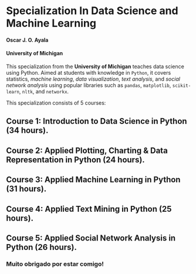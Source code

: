 # Specialization In Data Science and Machine Learning

#### Oscar J. O. Ayala 
#### University of Michigan

This specialization from the **University of Michigan** teaches data science using Python. Aimed at students with knowledge in `Python`, it covers statistics, *machine learning*, *data visualization*, *text analysis*, and *social network analysis* using popular libraries such as `pandas`, `matplotlib`, `scikit-learn`, `nltk`, and `networkx`.

This specialization consists of 5 courses:

## Course 1: Introduction to Data Science in Python ($34$ hours).

## Course 2: Applied Plotting, Charting & Data Representation in Python ($24$ hours).
  
## Course 3: Applied Machine Learning in Python ($31$ hours).

## Course 4: Applied Text Mining in Python ($25$ hours).

## Course 5: Applied Social Network Analysis in Python ($26$ hours).

### Muito obrigado por estar comigo!
